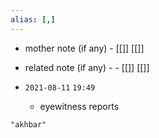 ```yaml
---
alias: [,]
---
```

- mother note (if any)
		- [[]] [[]]
- related note (if any) -
		- [[]] [[]]


- `2021-08-11`  `19:49`
	- eyewitness reports

```query
"akhbar"
```
